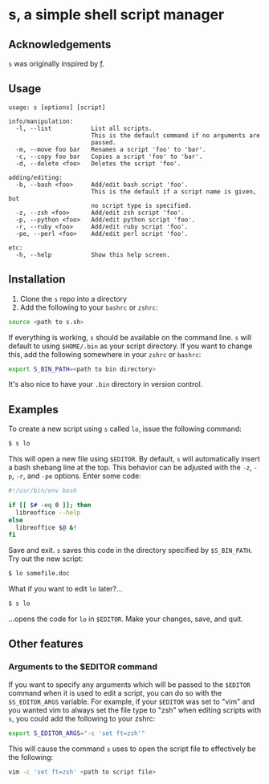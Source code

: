 # s, a simple shell script manager

## Acknowledgements

`s` was originally inspired by [f](https://github.com/colinta/f).

## Usage

    usage: s [options] [script]

    info/manipulation:
      -l, --list           List all scripts.
                           This is the default command if no arguments are
                           passed.
      -m, --move foo bar   Renames a script 'foo' to 'bar'.
      -c, --copy foo bar   Copies a script 'foo' to 'bar'.
      -d, --delete <foo>   Deletes the script 'foo'.

    adding/editing:
      -b, --bash <foo>     Add/edit bash script 'foo'.
                           This is the default if a script name is given, but
                           no script type is specified.
      -z, --zsh <foo>      Add/edit zsh script 'foo'.
      -p, --python <foo>   Add/edit python script 'foo'.
      -r, --ruby <foo>     Add/edit ruby script 'foo'.
      -pe, --perl <foo>    Add/edit perl script 'foo'.

    etc:
      -h, --help           Show this help screen.

## Installation

1. Clone the `s` repo into a directory
2. Add the following to your `bashrc` or `zshrc`:

```bash
source <path to s.sh>
```

If everything is working, `s` should be available on the command line.  `s`
will default to using `$HOME/.bin` as your script directory.  If you want to
change this, add the following somewhere in your `zshrc` or `bashrc`:

```bash
export S_BIN_PATH=<path to bin directory>
```

It's also nice to have your `.bin` directory in version control.

## Examples

To create a new script using `s` called `lo`, issue the following command:

```bash
$ s lo
```

This will open a new file using `$EDITOR`.  By default, `s` will automatically
insert a bash shebang line at the top.  This behavior can be adjusted with the
`-z`, `-p`, `-r`, and `-pe` options.  Enter some code:

```bash
#!/usr/bin/env bash

if [[ $# -eq 0 ]]; then
  libreoffice --help
else
  libreoffice $@ &!
fi
```

Save and exit.  `s` saves this code in the directory specified by
`$S_BIN_PATH`.  Try out the new script:

```bash
$ lo somefile.doc
```

What if you want to edit `lo` later?...

```bash
$ s lo
```

...opens the code for `lo` in `$EDITOR`.  Make your changes, save, and quit.

## Other features

### Arguments to the $EDITOR command

If you want to specify any arguments which will be passed to the `$EDITOR`
command when it is used to edit a script, you can do so with the
`$S_EDITOR_ARGS` variable.  For example, if your `$EDITOR` was set to "vim" and
you wanted vim to always set the file type to "zsh" when editing scripts with
`s`, you could add the following to your zshrc:

```bash
export S_EDITOR_ARGS="-c 'set ft=zsh'"
```

This will cause the command `s` uses to open the script file to effectively be
the following:

```bash
vim -c 'set ft=zsh' <path to script file>
```
